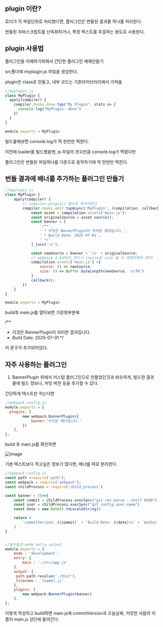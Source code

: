 ## plugin 이란?

로더가 각 파일단위로 처리했다면, 플러그인은 번들된 결과물 하나를 처리한다.

번들된 자바스크립트를 난독화하거나, 특정 텍스트를 추출하는 용도로 사용된다.

## plugin 사용법 
플러그인을 이해하기위해서 간단한 플러그인 예제만들기

src폴더에 myplugin.js 파일을 생성한다.

plugin은 class로 만들고, 내부 코드는 기존라이브러리에서 가져옴 

```js
//myplugin.js 
class MyPlugin {
  apply(compiler) {
    compiler.hooks.done.tap("My Plugin", stats => {
      console.log("MyPlugin: done")
    })
  }
}

module.exports = MyPlugin
```

빌드를해보면 console.log가 딱 한번만 찍한다.

이전에 loader를 빌드했을땐, js 파일의 갯수만큼  console.log가 찍혔다만

플러그인은 번들된 파일하나를 기준으로 동작하기에 딱 한번만 찍힌다.


## 번들 결과에 배너를 추가하는 플러그인 만들기

```js
//myplugin.js 
class MyPlugin {
    apply(compiler) {
        // compiler.plugin() 함수로 후처리한다
        compiler.hooks.emit.tapAsync('MyPlugin', (compilation, callback) => {
            const asset = compilation.assets["main.js"];
            const originalSource = asset.source();
            const banner = [
                '/**',
                ' * 이것은 BannerPlugin이 처리한 결과입니다.',
                ' * Build Date: 2025-07-01',
                ' */'
            ].join('\n');

            const newSource = banner + '\n' + originalSource;
            // webpack 4.0부터는 반드시 source와 size 둘 다 재정의해야 한다!
            compilation.assets['main.js'] ={
                source: () => newSource,
                size: () => Buffer.byteLength(newSource, 'utf8')
            }
            callback();
        })
    }
}

module.exports = MyPlugin
```

build후 main.js를 열어보면 가장윗부분에

/**
 * 이것은 BannerPlugin이 처리한 결과입니다.
 * Build Date: 2025-07-01
 */

이 문구가 추가되어있다.


## 자주 사용하는 플러그인
1. BannerPlugin
위에서 커스텀 플러그인으로 만들었던것과 비슷하게, 빌드한 결과물에 빌드 정보나, 커밋 버전 등을 추가할 수 있다.

간단하게 텍스트만 적는다면

```js
//webpack.config.js
module.exports = {
  plugins: [
        new webpack.BannerPlugin({
            banner:'이것은 배너입니다.'
        })
    ],
};
```
build 후 main.js를 확인하면 

![image](https://github.com/user-attachments/assets/3bd4cac2-2220-4e70-92c5-6816aa4d8bc4)

기본 텍스트보다 적고싶은 정보가 많다면, 배너를 따로 분리한다.

```js
//webpack.config.js
const path =require('path');
const webpack = require('webpack');
const childProcess = require('child_process')

const banner = ()=>{
    const commit = childProcess.execSync("git rev-parse --short HEAD")
    const user = childProcess.execSync("git config user.name")
    const date = new Date().toLocaleString()

    return (
        `commitVersion: ${commit}` + `Build Date: ${date}\n` + `Author: ${user}`
    )
}


//필수옵션 mode entry output
module.exports = {
    mode : 'development',
    entry: {
        main : './src/app.js'
    },
    output: {
     path:path.resolve('./dist'),
     filename : '[name].js'
    },
    plugins: [
        new webpack.BannerPlugin(banner)
    ],
};

```

이렇게 작성하고 build하면 main.js에 commitVersion과 오늘날짜, 커밋한 사람의 이름이 main.js 상단에 들어간다.



